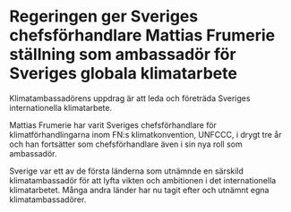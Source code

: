 # Regeringen ger Sveriges chefsförhandlare Mattias Frumerie ställning som ambassadör för Sveriges globala klimatarbete

Klimatambassadörens uppdrag är att leda och företräda Sveriges internationella klimatarbete.

Mattias Frumerie har varit Sveriges chefsförhandlare för klimatförhandlingarna inom FN:s klimatkonvention, UNFCCC, i drygt tre år och han fortsätter som chefsförhandlare även i sin nya roll som ambassadör.

Sverige var ett av de första länderna som utnämnde en särskild klimatambassadör för att lyfta vikten och ambitionen i det internationella klimatarbetet. Många andra länder har nu tagit efter och utnämnt egna klimatambassadörer.
